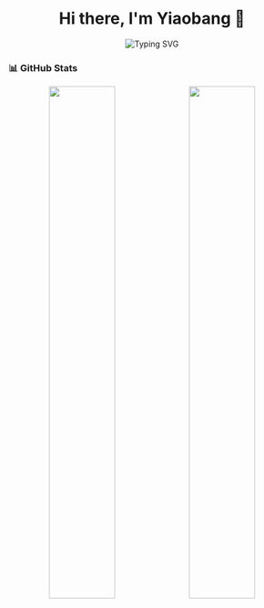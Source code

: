 <h1 align="center">Hi there, I'm Yiaobang 👋</h1>

<p align="center">
  <img src="https://readme-typing-svg.herokuapp.com?font=Fira+Code&pause=1000&color=F75C7E&center=true&vCenter=true&width=435&lines=世事不可强求;快乐长存" alt="Typing SVG" />
</p>

### 📊 GitHub Stats  
<p align="center">
  <img width="48%" src="https://github-readme-stats.vercel.app/api?username=yiaobang&show_icons=true&theme=tokyonight" />
  <img width="48%" src="https://github-readme-stats.vercel.app/api/top-langs/?username=yiaobang&layout=compact&langs_count=6&theme=tokyonight" />
</p>
